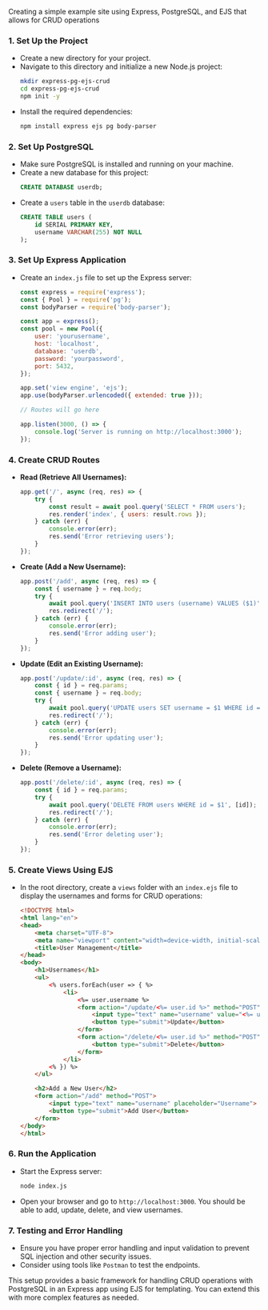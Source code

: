 Creating a simple example site using Express, PostgreSQL, and EJS that allows for CRUD operations

### 1. **Set Up the Project**
   - Create a new directory for your project.
   - Navigate to this directory and initialize a new Node.js project:
     ```bash
     mkdir express-pg-ejs-crud
     cd express-pg-ejs-crud
     npm init -y
     ```
   - Install the required dependencies:
     ```bash
     npm install express ejs pg body-parser
     ```

### 2. **Set Up PostgreSQL**
   - Make sure PostgreSQL is installed and running on your machine.
   - Create a new database for this project:
     ```sql
     CREATE DATABASE userdb;
     ```
   - Create a `users` table in the `userdb` database:
     ```sql
     CREATE TABLE users (
         id SERIAL PRIMARY KEY,
         username VARCHAR(255) NOT NULL
     );
     ```

### 3. **Set Up Express Application**
   - Create an `index.js` file to set up the Express server:
     ```javascript
     const express = require('express');
     const { Pool } = require('pg');
     const bodyParser = require('body-parser');

     const app = express();
     const pool = new Pool({
         user: 'yourusername',
         host: 'localhost',
         database: 'userdb',
         password: 'yourpassword',
         port: 5432,
     });

     app.set('view engine', 'ejs');
     app.use(bodyParser.urlencoded({ extended: true }));

     // Routes will go here

     app.listen(3000, () => {
         console.log('Server is running on http://localhost:3000');
     });
     ```

### 4. **Create CRUD Routes**
   - **Read (Retrieve All Usernames):**
     ```javascript
     app.get('/', async (req, res) => {
         try {
             const result = await pool.query('SELECT * FROM users');
             res.render('index', { users: result.rows });
         } catch (err) {
             console.error(err);
             res.send('Error retrieving users');
         }
     });
     ```
   - **Create (Add a New Username):**
     ```javascript
     app.post('/add', async (req, res) => {
         const { username } = req.body;
         try {
             await pool.query('INSERT INTO users (username) VALUES ($1)', [username]);
             res.redirect('/');
         } catch (err) {
             console.error(err);
             res.send('Error adding user');
         }
     });
     ```
   - **Update (Edit an Existing Username):**
     ```javascript
     app.post('/update/:id', async (req, res) => {
         const { id } = req.params;
         const { username } = req.body;
         try {
             await pool.query('UPDATE users SET username = $1 WHERE id = $2', [username, id]);
             res.redirect('/');
         } catch (err) {
             console.error(err);
             res.send('Error updating user');
         }
     });
     ```
   - **Delete (Remove a Username):**
     ```javascript
     app.post('/delete/:id', async (req, res) => {
         const { id } = req.params;
         try {
             await pool.query('DELETE FROM users WHERE id = $1', [id]);
             res.redirect('/');
         } catch (err) {
             console.error(err);
             res.send('Error deleting user');
         }
     });
     ```

### 5. **Create Views Using EJS**
   - In the root directory, create a `views` folder with an `index.ejs` file to display the usernames and forms for CRUD operations:
     ```html
     <!DOCTYPE html>
     <html lang="en">
     <head>
         <meta charset="UTF-8">
         <meta name="viewport" content="width=device-width, initial-scale=1.0">
         <title>User Management</title>
     </head>
     <body>
         <h1>Usernames</h1>
         <ul>
             <% users.forEach(user => { %>
                 <li>
                     <%= user.username %>
                     <form action="/update/<%= user.id %>" method="POST" style="display:inline;">
                         <input type="text" name="username" value="<%= user.username %>">
                         <button type="submit">Update</button>
                     </form>
                     <form action="/delete/<%= user.id %>" method="POST" style="display:inline;">
                         <button type="submit">Delete</button>
                     </form>
                 </li>
             <% }) %>
         </ul>

         <h2>Add a New User</h2>
         <form action="/add" method="POST">
             <input type="text" name="username" placeholder="Username">
             <button type="submit">Add User</button>
         </form>
     </body>
     </html>
     ```

### 6. **Run the Application**
   - Start the Express server:
     ```bash
     node index.js
     ```
   - Open your browser and go to `http://localhost:3000`. You should be able to add, update, delete, and view usernames.

### 7. **Testing and Error Handling**
   - Ensure you have proper error handling and input validation to prevent SQL injection and other security issues.
   - Consider using tools like `Postman` to test the endpoints.

This setup provides a basic framework for handling CRUD operations with PostgreSQL in an Express app using EJS for templating. You can extend this with more complex features as needed.